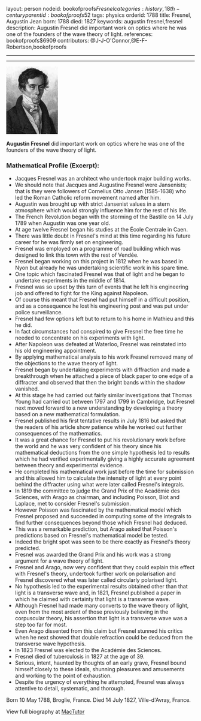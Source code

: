 layout: person
nodeid: bookofproofs$Fresnel
categories: history,18th-century
parentid: bookofproofs$52
tags: physics
orderid: 1788
title: Fresnel, Augustin Jean
born: 1788
died: 1827
keywords: augustin fresnel,fresnel
description: Augustin Fresnel did important work on optics where he was one of the founders of the wave theory of light.
references: bookofproofs$6909
contributors: @J-J-O'Connor,@E-F-Robertson,bookofproofs

---



---

![Fresnel.jpg](https://github.com/bookofproofs/bookofproofs.github.io/blob/main/_sources/_assets/images/portraits/Fresnel.jpg?raw=true)

**Augustin Fresnel** did important work on optics where he was one of the founders of the wave theory of light.

### Mathematical Profile (Excerpt):
* Jacques Fresnel was an architect who undertook major building works.
* We should note that Jacques and Augustine Fresnel were Jansenists; that is they were followers of Cornelius Otto Jansen (1585-1638) who led the Roman Catholic reform movement named after him.
* Augustin was brought up with strict Jansenist values in a stern atmosphere which would strongly influence him for the rest of his life.
* The French Revolution began with the storming of the Bastille on 14 July 1789 when Augustin was one year old.
* At age twelve Fresnel began his studies at the École Centrale in Caen.
* There was little doubt in Fresnel's mind at this time regarding his future career for he was firmly set on engineering.
* Fresnel was employed on a programme of road building which was designed to link this town with the rest of Vendée.
* Fresnel began working on this project in 1812 when he was based in Nyon but already he was undertaking scientific work in his spare time.
* One topic which fascinated Fresnel was that of light and he began to undertake experiments in the middle of 1814.
* Fresnel was so upset by this turn of events that he left his engineering job and offered to fight for the King against Napoleon.
* Of course this meant that Fresnel had put himself in a difficult position, and as a consequence he lost his engineering post and was put under police surveillance.
* Fresnel had few options left but to return to his home in Mathieu and this he did.
* In fact circumstances had conspired to give Fresnel the free time he needed to concentrate on his experiments with light.
* After Napoleon was defeated at Waterloo, Fresnel was reinstated into his old engineering appointment.
* By applying mathematical analysis to his work Fresnel removed many of the objections to the wave theory of light.
* Fresnel began by undertaking experiments with diffraction and made a breakthrough when he attached a piece of black paper to one edge of a diffracter and observed that then the bright bands within the shadow vanished.
* At this stage he had carried out fairly similar investigations that Thomas Young had carried out between 1797 and 1799 in Cambridge, but Fresnel next moved forward to a new understanding by developing a theory based on a new mathematical formulation.
* Fresnel published his first tentative results in July 1816 but asked that the readers of his article show patience while he worked out further consequences of the mathematics.
* It was a great chance for Fresnel to put his revolutionary work before the world and he was very confident of his theory since his mathematical deductions from the one simple hypothesis led to results which he had verified experimentally giving a highly accurate agreement between theory and experimental evidence.
* He completed his mathematical work just before the time for submission and this allowed him to calculate the intensity of light at every point behind the diffracter using what were later called Fresnel's integrals.
* In 1819 the committee to judge the Grand Prix of the Académie des Sciences, with Arago as chairman, and including Poisson, Biot and Laplace, met to consider Fresnel's submission.
* However Poisson was fascinated by the mathematical model which Fresnel proposed and succeeded in computing some of the integrals to find further consequences beyond those which Fresnel had deduced.
* This was a remarkable prediction, but Arago asked that Poisson's predictions based on Fresnel's mathematical model be tested.
* Indeed the bright spot was seen to be there exactly as Fresnel's theory predicted.
* Fresnel was awarded the Grand Prix and his work was a strong argument for a wave theory of light.
* Fresnel and Arago, now very confident that they could explain this effect with Fresnel's theory, undertook further work on polarisation and Fresnel discovered what was later called circularly polarised light.
* No hypothesis led to the experimental results obtained other than that light is a transverse wave and, in 1821, Fresnel published a paper in which he claimed with certainty that light is a transverse wave.
* Although Fresnel had made many converts to the wave theory of light, even from the most ardent of those previously believing in the corpuscular theory, his assertion that light is a transverse wave was a step too far for most.
* Even Arago dissented from this claim but Fresnel stunned his critics when he next showed that double refraction could be deduced from the transverse wave hypothesis.
* In 1823 Fresnel was elected to the Académie des Sciences.
* Fresnel died of tuberculosis in 1827 at the age of 39.
* Serious, intent, haunted by thoughts of an early grave, Fresnel bound himself closely to these ideals, shunning pleasures and amusements and working to the point of exhaustion.
* Despite the urgency of everything he attempted, Fresnel was always attentive to detail, systematic, and thorough.

Born 10 May 1788, Broglie, France. Died 14 July 1827, Ville-d'Avray, France.

View full biography at [MacTutor](https://mathshistory.st-andrews.ac.uk/Biographies/Fresnel/)
